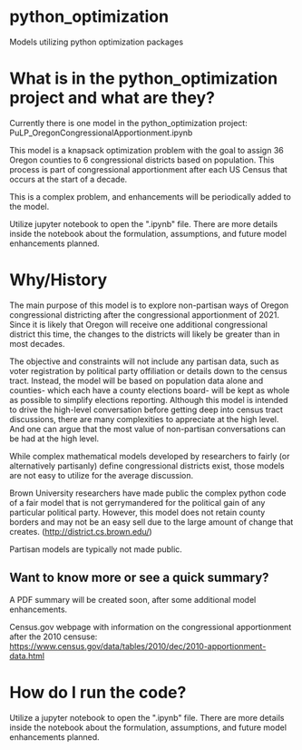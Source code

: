 # python_optimization
Models utilizing python optimization packages

# What is in the python_optimization project and what are they? 

Currently there is one model in the python_optimization project: 
PuLP_OregonCongressionalApportionment.ipynb

This model is a knapsack optimization problem with the goal to assign 36 Oregon counties to 6 congressional districts based on population. This process is part of congressional apportionment after each US Census that occurs at the start of a decade.

This is a complex problem, and enhancements will be periodically added to the model.  

Utilize jupyter notebook to open the ".ipynb" file.  There are more details inside the notebook about the formulation, assumptions, and future model enhancements planned.

# Why/History

The main purpose of this model is to explore non-partisan ways of Oregon congressional districting after the congressional apportionment of 2021.  Since it is likely that Oregon will receive one additional congressional district this time, the changes to the districts will likely be greater than in most decades.  

The objective and constraints will not include any partisan data, such as voter registration by political party offiliation or details down to the census tract.  Instead, the model will be based on population data alone and counties- which each have a county elections board- will be kept as whole as possible to simplify elections reporting.  Although this model is intended to drive the high-level conversation before getting deep into census tract discussions, there are many complexities to appreciate at the high level.  And one can argue that the most value of non-partisan conversations can be had at the high level.

While complex mathematical models developed by researchers to fairly (or alternatively partisanly) define congressional districts exist, those models are not easy to utilize for the average discussion.

Brown University researchers have made public the complex python code of a fair model that is not gerrymandered for the political gain of any particular political party. However, this model does not retain county borders and may not be an easy sell due to the large amount of change that creates.  (http://district.cs.brown.edu/)

Partisan models are typically not made public.


## Want to know more or see a quick summary?

A PDF summary will be created soon, after some additional model enhancements.

Census.gov webpage with information on the congressional apportionment after the 2010 censuse: 
https://www.census.gov/data/tables/2010/dec/2010-apportionment-data.html


# How do I run the code?

Utilize a jupyter notebook to open the ".ipynb" file.  There are more details inside the notebook about the formulation, assumptions, and future model enhancements planned.